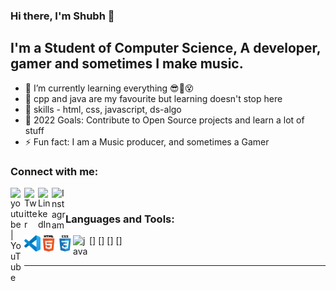 ### Hi there, I'm Shubh 👋 

## I'm a Student of Computer Science, A developer, gamer and sometimes I make music.

- 🌱 I’m currently learning everything 😎🤣😵
- 👯 cpp and java are my favourite but learning doesn't stop here 
- 🎇 skills - html, css, javascript, ds-algo
- 🥅 2022 Goals: Contribute to Open Source projects and learn a lot of stuff
- ⚡ Fun fact: I am a Music producer, and sometimes a Gamer

### Connect with me:

[<img align="left" alt="youtube | YouTube" width="22px" src="https://cdn.jsdelivr.net/npm/simple-icons@v3/icons/youtube.svg" />][youtube]
[<img align="left" alt="Twitter" width="22px" src="https://cdn.jsdelivr.net/npm/simple-icons@v3/icons/twitter.svg" />][twitter]
[<img align="left" alt="LinkedIn" width="22px" src="https://cdn.jsdelivr.net/npm/simple-icons@v3/icons/linkedin.svg" />][linkedin]
[<img align="left" alt="Instagram" width="22px" src="https://cdn.jsdelivr.net/npm/simple-icons@v3/icons/instagram.svg" />][instagram]

<br />

### Languages and Tools:

[<img align="left" alt="Visual Studio Code" width="26px" src="https://raw.githubusercontent.com/github/explore/80688e429a7d4ef2fca1e82350fe8e3517d3494d/topics/visual-studio-code/visual-studio-code.png" />]
[<img align="left" alt="HTML5" width="26px" src="https://raw.githubusercontent.com/github/explore/80688e429a7d4ef2fca1e82350fe8e3517d3494d/topics/html/html.png" />]
[<img align="left" alt="CSS3" width="26px" src="https://raw.githubusercontent.com/github/explore/80688e429a7d4ef2fca1e82350fe8e3517d3494d/topics/css/css.png" />]
[<img align="left" alt="java" width="26px" src="https://icon-library.com/icon/java-icon-image-0.html.html>Java Icon Image # 106580" />]
<br />
<br />

---

[twitter]: https://twitter.com/shubh_sharma19
[youtube]: https://youtube.com/codeSTACKr
[instagram]: https://instagram.com/shubh_sharma19
[linkedin]: https://www.linkedin.com/in/shubh-sharma-312ba71b4/
